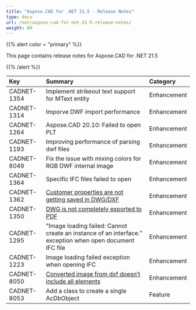 ```yaml
---
title: "Aspose.CAD for .NET 21.5 - Release Notes"
type: docs
url: /net/aspose-cad-for-net-21-5-release-notes/
weight: 80
---
```


{{% alert color = "primary" %}}

This page contains release notes for Aspose.CAD for .NET 21.5

{{% /alert %}}


|**Key**|**Summary**|**Category**|
| :- | :- | :- |
| CADNET-1354 | Implement strikeout text support for MText entity | Enhancement |
| CADNET-1314 | Imporve DWF import performance | Enhancement |
| CADNET-1264 | Aspose.CAD 20.10: Failed to open PLT | Enhancement |
| CADNET-1193 | Improving performance of parsing dwf files | Enhancement |
| CADNET-8049 | Fix the issue with mixing colors for RGB DWF internal image | Enhancement |
| CADNET-1364 | Specific IFC files failed to open | Enhancement |
| CADNET-1362 | [Customer properties are not getting saved in DWG/DXF](https://forum.aspose.com/t/cadimage-header-data-is-not-saved/226780) | Enhancement |
| CADNET-1350 | [DWG is not completely exported to PDF](https://forum.aspose.com/t/file-missing-data-on-conversion/226110/8) | Enhancement |
| CADNET-1295 | "Image loading failed: Cannot create an instance of an interface." exception when open document IFC file | Enhancement |
| CADNET-1223 | Image loading failed exception when opening IFC | Enhancement |
| CADNET-8050 | [Converted image from dxf doesn’t include all elements](https://forum.aspose.com/t/converted-image-from-dxf-doesnt-include-all-elements-layer-is-not-removed-completely/228058/4) | Enhancement |
| CADNET-8053 | Add a class to create a single AcDbObject | Feature |
